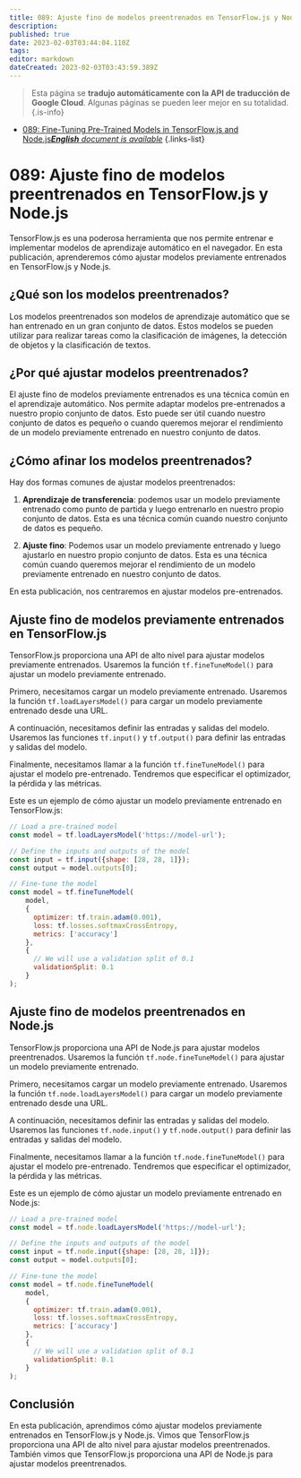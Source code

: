```yaml
---
title: 089: Ajuste fino de modelos preentrenados en TensorFlow.js y Node.js
description: 
published: true
date: 2023-02-03T03:44:04.110Z
tags: 
editor: markdown
dateCreated: 2023-02-03T03:43:59.389Z
---
```


> Esta página se **tradujo automáticamente con la API de traducción de Google Cloud**.
Algunas páginas se pueden leer mejor en su totalidad.{.is-info}



- [089: Fine-Tuning Pre-Trained Models in TensorFlow.js and Node.js***English** document is available*](/en/Knowledge-base/TensorFlow-js/Learning/089-fine-tuning-pre-trained-models-in-tensorflow-js-and-node-js)
{.links-list}


# 089: Ajuste fino de modelos preentrenados en TensorFlow.js y Node.js

TensorFlow.js es una poderosa herramienta que nos permite entrenar e implementar modelos de aprendizaje automático en el navegador. En esta publicación, aprenderemos cómo ajustar modelos previamente entrenados en TensorFlow.js y Node.js.

## ¿Qué son los modelos preentrenados?

Los modelos preentrenados son modelos de aprendizaje automático que se han entrenado en un gran conjunto de datos. Estos modelos se pueden utilizar para realizar tareas como la clasificación de imágenes, la detección de objetos y la clasificación de textos.

## ¿Por qué ajustar modelos preentrenados?

El ajuste fino de modelos previamente entrenados es una técnica común en el aprendizaje automático. Nos permite adaptar modelos pre-entrenados a nuestro propio conjunto de datos. Esto puede ser útil cuando nuestro conjunto de datos es pequeño o cuando queremos mejorar el rendimiento de un modelo previamente entrenado en nuestro conjunto de datos.

## ¿Cómo afinar los modelos preentrenados?

Hay dos formas comunes de ajustar modelos preentrenados:

1. **Aprendizaje de transferencia**: podemos usar un modelo previamente entrenado como punto de partida y luego entrenarlo en nuestro propio conjunto de datos. Esta es una técnica común cuando nuestro conjunto de datos es pequeño.

2. **Ajuste fino**: Podemos usar un modelo previamente entrenado y luego ajustarlo en nuestro propio conjunto de datos. Esta es una técnica común cuando queremos mejorar el rendimiento de un modelo previamente entrenado en nuestro conjunto de datos.

En esta publicación, nos centraremos en ajustar modelos pre-entrenados.

## Ajuste fino de modelos previamente entrenados en TensorFlow.js

TensorFlow.js proporciona una API de alto nivel para ajustar modelos previamente entrenados. Usaremos la función `tf.fineTuneModel()` para ajustar un modelo previamente entrenado.

Primero, necesitamos cargar un modelo previamente entrenado. Usaremos la función `tf.loadLayersModel()` para cargar un modelo previamente entrenado desde una URL.

A continuación, necesitamos definir las entradas y salidas del modelo. Usaremos las funciones `tf.input()` y `tf.output()` para definir las entradas y salidas del modelo.

Finalmente, necesitamos llamar a la función `tf.fineTuneModel()` para ajustar el modelo pre-entrenado. Tendremos que especificar el optimizador, la pérdida y las métricas.

Este es un ejemplo de cómo ajustar un modelo previamente entrenado en TensorFlow.js:

```javascript
// Load a pre-trained model
const model = tf.loadLayersModel('https://model-url');

// Define the inputs and outputs of the model
const input = tf.input({shape: [28, 28, 1]});
const output = model.outputs[0];

// Fine-tune the model
const model = tf.fineTuneModel(
    model,
    {
      optimizer: tf.train.adam(0.001),
      loss: tf.losses.softmaxCrossEntropy,
      metrics: ['accuracy']
    },
    {
      // We will use a validation split of 0.1
      validationSplit: 0.1
    }
);
```

## Ajuste fino de modelos preentrenados en Node.js

TensorFlow.js proporciona una API de Node.js para ajustar modelos preentrenados. Usaremos la función `tf.node.fineTuneModel()` para ajustar un modelo previamente entrenado.

Primero, necesitamos cargar un modelo previamente entrenado. Usaremos la función `tf.node.loadLayersModel()` para cargar un modelo previamente entrenado desde una URL.

A continuación, necesitamos definir las entradas y salidas del modelo. Usaremos las funciones `tf.node.input()` y `tf.node.output()` para definir las entradas y salidas del modelo.

Finalmente, necesitamos llamar a la función `tf.node.fineTuneModel()` para ajustar el modelo pre-entrenado. Tendremos que especificar el optimizador, la pérdida y las métricas.

Este es un ejemplo de cómo ajustar un modelo previamente entrenado en Node.js:

```javascript
// Load a pre-trained model
const model = tf.node.loadLayersModel('https://model-url');

// Define the inputs and outputs of the model
const input = tf.node.input({shape: [28, 28, 1]});
const output = model.outputs[0];

// Fine-tune the model
const model = tf.node.fineTuneModel(
    model,
    {
      optimizer: tf.train.adam(0.001),
      loss: tf.losses.softmaxCrossEntropy,
      metrics: ['accuracy']
    },
    {
      // We will use a validation split of 0.1
      validationSplit: 0.1
    }
);
```

## Conclusión

En esta publicación, aprendimos cómo ajustar modelos previamente entrenados en TensorFlow.js y Node.js. Vimos que TensorFlow.js proporciona una API de alto nivel para ajustar modelos preentrenados. También vimos que TensorFlow.js proporciona una API de Node.js para ajustar modelos preentrenados.